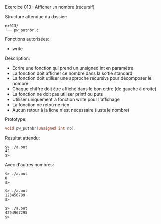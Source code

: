 Exercice 013 : Afficher un nombre (récursif)

Structure attendue du dossier:

```
ex013/
└── pw_putnbr.c
```

Fonctions autorisées:

- write

Description:

- Écrire une fonction qui prend un unsigned int en paramètre
- La fonction doit afficher ce nombre dans la sortie standard
- La fonction doit utiliser une approche récursive pour décomposer le nombre
- Chaque chiffre doit être affiché dans le bon ordre (de gauche à droite)
- La fonction ne doit pas utiliser printf ou puts
- Utiliser uniquement la fonction write pour l'affichage
- La fonction ne retourne rien
- Aucun retour à la ligne n'est nécessaire (juste le nombre)

Prototype:

```c
void pw_putnbr(unsigned int nb);
```

Resultat attendu:

```
$> ./a.out
42
$>
```

Avec d'autres nombres:

```
$> ./a.out
0
$>
```

```
$> ./a.out
123456789
$>
```

```
$> ./a.out
4294967295
$>
```
